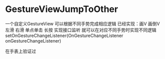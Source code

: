 # GestureViewJumpToOther
一个自定义GestureView  可以根据不同手势完成相应逻辑 已经实现：画V  画倒V  左滑 右滑  单点单击  长按 
实现接口监听  就可以在对应不同手势时实现不同逻辑 setOnGestureChangeListener(OnGestureChangeListener onGestureChangeListener)

在手表上验证过 
